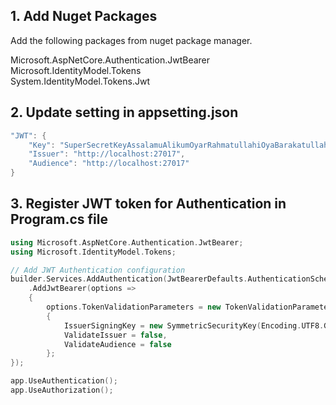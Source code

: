 
## 1. Add Nuget Packages 
Add the following packages from nuget package manager.

Microsoft.AspNetCore.Authentication.JwtBearer   
Microsoft.IdentityModel.Tokens   
System.IdentityModel.Tokens.Jwt   


## 2. Update setting in appsetting.json

```cpp
"JWT": {
    "Key": "SuperSecretKeyAssalamuAlikumOyarRahmatullahiOyaBarakatullahAlhamdulillahItisW",
    "Issuer": "http://localhost:27017",
    "Audience": "http://localhost:27017"
}
```

## 3. Register JWT token for Authentication in Program.cs file

```cpp
using Microsoft.AspNetCore.Authentication.JwtBearer;
using Microsoft.IdentityModel.Tokens;

// Add JWT Authentication configuration
builder.Services.AddAuthentication(JwtBearerDefaults.AuthenticationScheme)
    .AddJwtBearer(options =>
    {
        options.TokenValidationParameters = new TokenValidationParameters
        {
            IssuerSigningKey = new SymmetricSecurityKey(Encoding.UTF8.GetBytes(builder.Configuration["tokenKey"])),
            ValidateIssuer = false,
            ValidateAudience = false
        };
});

app.UseAuthentication();
app.UseAuthorization();
```

